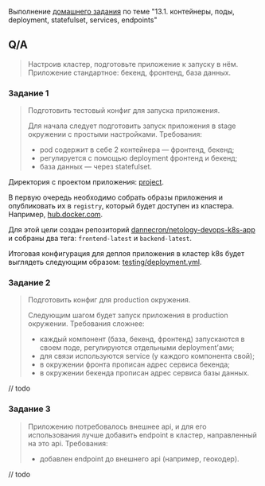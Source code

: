Выполнение [домашнего задания](https://github.com/netology-code/devkub-homeworks/blob/main/13-kubernetes-config-01-objects.md)
по теме "13.1. контейнеры, поды, deployment, statefulset, services, endpoints"

## Q/A

> Настроив кластер, подготовьте приложение к запуску в нём. Приложение стандартное: бекенд, фронтенд, база данных.

### Задание 1

> Подготовить тестовый конфиг для запуска приложения.
> 
> Для начала следует подготовить запуск приложения в stage окружении с простыми настройками. Требования:
> * pod содержит в себе 2 контейнера — фронтенд, бекенд;
> * регулируется с помощью deployment фронтенд и бекенд;
> * база данных — через statefulset.

Директория с проектом приложения: [project](/src/homework/13-kubernates-config/project).

В первую очередь необходимо собрать образы приложения и опубликовать их в `registry`,
который будет доступен из кластера. Например, [hub.docker.com](https://hub.docker.com/).

Для этой цели создан репозиторий [dannecron/netology-devops-k8s-app](https://hub.docker.com/repository/docker/dannecron/netology-devops-k8s-app)
и собраны два тега: `frontend-latest` и `backend-latest`.

Итоговая конфигурация для деплоя приложения в кластер k8s будет выглядеть следующим образом: [testing/deployment.yml](./config/testing/deployment.yml).

### Задание 2

> Подготовить конфиг для production окружения.
> 
> Следующим шагом будет запуск приложения в production окружении. Требования сложнее:
> * каждый компонент (база, бекенд, фронтенд) запускаются в своем поде, регулируются отдельными deployment’ами;
> * для связи используются service (у каждого компонента свой);
> * в окружении фронта прописан адрес сервиса бекенда;
> * в окружении бекенда прописан адрес сервиса базы данных.

// todo

### Задание 3

> Приложению потребовалось внешнее api, и для его использования лучше добавить endpoint в кластер, направленный на это api. Требования:
> * добавлен endpoint до внешнего api (например, геокодер).

// todo
